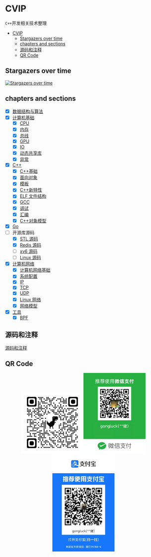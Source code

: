 # CVIP

`C++`开发相关技术整理

- [CVIP](#cvip)
  - [Stargazers over time](#stargazers-over-time)
  - [chapters and sections](#chapters-and-sections)
  - [源码和注释](#源码和注释)
  - [QR Code](#qr-code)

## Stargazers over time

[![Stargazers over time](https://starchart.cc/gongluck/CVIP.svg)](https://starchart.cc/gongluck/CVIP)

## chapters and sections

- [x] [数据结构与算法](./data_structure_and_algorithm/)
- [x] [计算机基础](./computer_basics/)
  - [x] [CPU](./computer_basics/cpu.md)
  - [x] [内存](./computer_basics/memory.md)
  - [x] [总线](./computer_basics/bus.md)
  - [x] [GPU](./computer_basics/gpu.md)
  - [x] [IO](./computer_basics/io.md)
  - [x] [动态共享库](./computer_basics/sharedobject.md)
  - [x] [异常](./computer_basics/exception.md)
- [x] [C++](./cpp/)
  - [x] [C++基础](./cpp/base.md)
  - [x] [面向对象](./cpp/oop.md)
  - [x] [模板](./cpp/template.md)
  - [x] [C++新特性](./cpp/advance.md)
  - [x] [ELF 文件结构](./cpp/elf.md)
  - [x] [GCC](./cpp/gcc.md)
  - [x] [调试](./cpp/debug.md)
  - [x] [汇编](./cpp/assembly.md)
  - [x] [C++对象模型](./cpp/objectmodel.md)
- [x] [Go](./go/)
- [ ] 开源库源码
  - [x] [STL 源码](./stl/)
  - [x] [Redis 源码](./redis/)
  - [ ] [xv6 源码](./linux/xv6.md)
  - [ ] [Linux 源码](./linux/linux.md)
- [x] [计算机网络](./network/)
  - [x] [计算机网络基础](./network/basics.md)
  - [x] [系统配置](./network/config.md)
  - [x] [IP](./network/ip.md)
  - [x] [TCP](./network/tcp.md)
  - [x] [UDP](./network/udp.md)
  - [x] [Linux 网络](./network/linux_network.md)
  - [x] [网络模型](./network/network_model.md)
- [x] [工具](./tools/)
  - [x] [BPF](./tools/bpf.md)

## 源码和注释

[源码和注释](https://github.com/gongluck/sourcecode)

## QR Code

<center>
  <img src="https://github.com/gongluck/images/blob/main/CVIP.png" width="200"/><img src="https://github.com/gongluck/images/blob/main/wx.png" width="200"/><img src="https://github.com/gongluck/images/blob/main/zfb.png" width="200"/>
</center>
